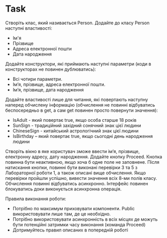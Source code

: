 # Task
Створіть клас, який називається Person. Додайте до класу Person наступні властивості:
- Ім'я
- Прізвище
- Адреса електронної пошти
- Дата народження
  
Додайте конструктори, які приймають наступні параметри (коди в конструкторах не повинен дублюватись):
- Всі чотири параметри.
- Ім’я, прізвище, адреса електронної пошти.
- Ім’я, прізвище, дата народження
  
Додайте властивості лише для читання, які повертають наступну наперед обчислену інформацію (обчислення не повинні відбуватись беспосередньо в get, а сам get повинен просто повернути значення):
- IsAdult - який повертає true, якщо особа старше 18 років
- SunSign - традиційний західний сонячний знак цієї людини
- ChineseSign - китайський астрологічний знак цієї людини
- IsBirthday – який повертає true, якщо сьогодні день народження людини
  
Створіть вікно в яке користувач зможе ввести ім’я, прізвище, електронну адресу, дату народження. Додайте кнопку Proceed. 
Кнопка повинна бути неактивною, якщо хоча б одне поле не заповнене. 
Після натискання кнопки, повинні бути виконані перевірки 3 та 5 з Лабораторної роботи 1, а також описані вище обчислення. Якщо перевірки пройшли успішно, вивести значення всіх 8-ми полів 
класу.
Обчислення повинні відбуватись асинхронно. Інтерфейс повинен блокуватись доки виконується асинхронна операція.


Правила виконання роботи:
- Потрібно по максимум приховувати компоненти. Public використовувати лише там, де це необхідно.
- Потрібно використовувати асинхронність в всіх місцях де можуть бути потенційні затримки часу виконання (команда Proceed)
- Дотримуйтесь правил описаних в попередній роботі
